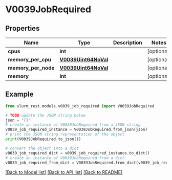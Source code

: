 # V0039JobRequired


## Properties

Name | Type | Description | Notes
------------ | ------------- | ------------- | -------------
**cpus** | **int** |  | [optional] 
**memory_per_cpu** | [**V0039Uint64NoVal**](V0039Uint64NoVal.md) |  | [optional] 
**memory_per_node** | [**V0039Uint64NoVal**](V0039Uint64NoVal.md) |  | [optional] 
**memory** | **int** |  | [optional] 

## Example

```python
from slurm_rest.models.v0039_job_required import V0039JobRequired

# TODO update the JSON string below
json = "{}"
# create an instance of V0039JobRequired from a JSON string
v0039_job_required_instance = V0039JobRequired.from_json(json)
# print the JSON string representation of the object
print(V0039JobRequired.to_json())

# convert the object into a dict
v0039_job_required_dict = v0039_job_required_instance.to_dict()
# create an instance of V0039JobRequired from a dict
v0039_job_required_from_dict = V0039JobRequired.from_dict(v0039_job_required_dict)
```
[[Back to Model list]](../README.md#documentation-for-models) [[Back to API list]](../README.md#documentation-for-api-endpoints) [[Back to README]](../README.md)


